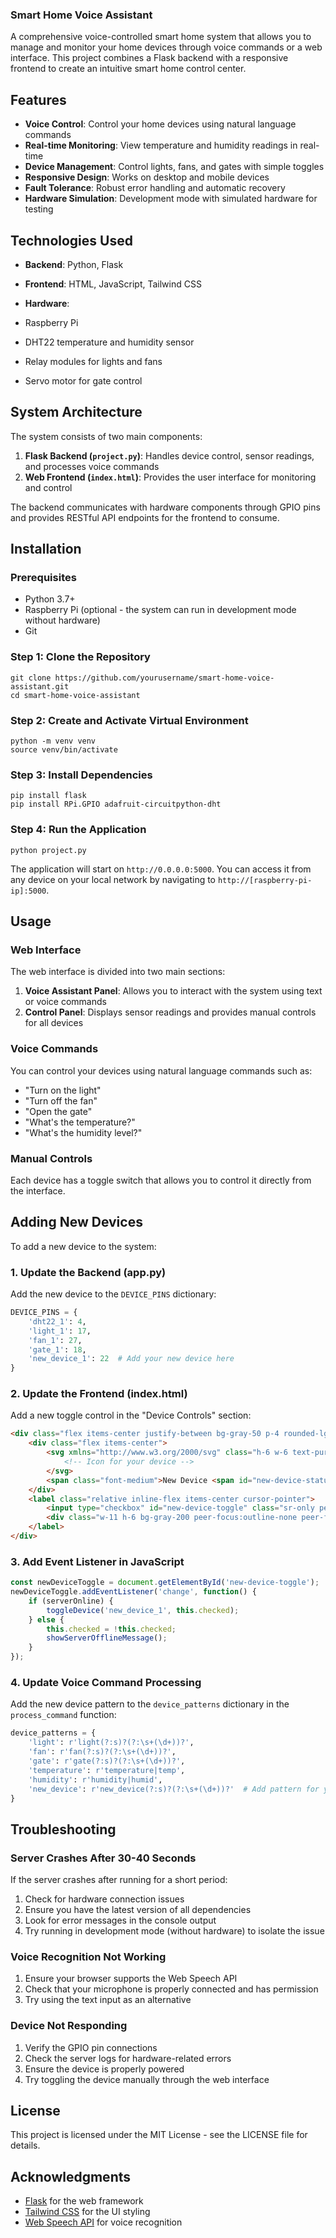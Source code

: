 ### Smart Home Voice Assistant

A comprehensive voice-controlled smart home system that allows you to manage and monitor your home devices through voice commands or a web interface. This project combines a Flask backend with a responsive frontend to create an intuitive smart home control center.





## Features

- **Voice Control**: Control your home devices using natural language commands
- **Real-time Monitoring**: View temperature and humidity readings in real-time
- **Device Management**: Control lights, fans, and gates with simple toggles
- **Responsive Design**: Works on desktop and mobile devices
- **Fault Tolerance**: Robust error handling and automatic recovery
- **Hardware Simulation**: Development mode with simulated hardware for testing


## Technologies Used

- **Backend**: Python, Flask
- **Frontend**: HTML, JavaScript, Tailwind CSS
- **Hardware**:

- Raspberry Pi
- DHT22 temperature and humidity sensor
- Relay modules for lights and fans
- Servo motor for gate control





## System Architecture

The system consists of two main components:

1. **Flask Backend (`project.py`)**: Handles device control, sensor readings, and processes voice commands
2. **Web Frontend (`index.html`)**: Provides the user interface for monitoring and control


The backend communicates with hardware components through GPIO pins and provides RESTful API endpoints for the frontend to consume.

## Installation

### Prerequisites

- Python 3.7+
- Raspberry Pi (optional - the system can run in development mode without hardware)
- Git


### Step 1: Clone the Repository

```shellscript
git clone https://github.com/yourusername/smart-home-voice-assistant.git
cd smart-home-voice-assistant
```

### Step 2: Create and Activate Virtual Environment

```shellscript
python -m venv venv
source venv/bin/activate
```

### Step 3: Install Dependencies

```shellscript
pip install flask
pip install RPi.GPIO adafruit-circuitpython-dht
```

### Step 4: Run the Application

```shellscript
python project.py
```

The application will start on `http://0.0.0.0:5000`. You can access it from any device on your local network by navigating to `http://[raspberry-pi-ip]:5000`.

## Usage

### Web Interface

The web interface is divided into two main sections:

1. **Voice Assistant Panel**: Allows you to interact with the system using text or voice commands
2. **Control Panel**: Displays sensor readings and provides manual controls for all devices


### Voice Commands

You can control your devices using natural language commands such as:

- "Turn on the light"
- "Turn off the fan"
- "Open the gate"
- "What's the temperature?"
- "What's the humidity level?"


### Manual Controls

Each device has a toggle switch that allows you to control it directly from the interface.

## Adding New Devices

To add a new device to the system:

### 1. Update the Backend (app.py)

Add the new device to the `DEVICE_PINS` dictionary:

```python
DEVICE_PINS = {
    'dht22_1': 4,
    'light_1': 17,
    'fan_1': 27,
    'gate_1': 18,
    'new_device_1': 22  # Add your new device here
}
```

### 2. Update the Frontend (index.html)

Add a new toggle control in the "Device Controls" section:

```html
<div class="flex items-center justify-between bg-gray-50 p-4 rounded-lg">
    <div class="flex items-center">
        <svg xmlns="http://www.w3.org/2000/svg" class="h-6 w-6 text-purple-500 mr-3" fill="none" viewBox="0 0 24 24" stroke="currentColor">
            <!-- Icon for your device -->
        </svg>
        <span class="font-medium">New Device <span id="new-device-status" class="status-dot red-dot"></span></span>
    </div>
    <label class="relative inline-flex items-center cursor-pointer">
        <input type="checkbox" id="new-device-toggle" class="sr-only peer" data-device="new_device_1">
        <div class="w-11 h-6 bg-gray-200 peer-focus:outline-none peer-focus:ring-4 peer-focus:ring-blue-300 rounded-full peer peer-checked:after:translate-x-full peer-checked:after:border-white after:content-[''] after:absolute after:top-[2px] after:left-[2px] after:bg-white after:border-gray-300 after:border after:rounded-full after:h-5 after:w-5 after:transition-all peer-checked:bg-blue-600"></div>
    </label>
</div>
```

### 3. Add Event Listener in JavaScript

```javascript
const newDeviceToggle = document.getElementById('new-device-toggle');
newDeviceToggle.addEventListener('change', function() {
    if (serverOnline) {
        toggleDevice('new_device_1', this.checked);
    } else {
        this.checked = !this.checked;
        showServerOfflineMessage();
    }
});
```

### 4. Update Voice Command Processing

Add the new device pattern to the `device_patterns` dictionary in the `process_command` function:

```python
device_patterns = {
    'light': r'light(?:s)?(?:\s+(\d+))?',
    'fan': r'fan(?:s)?(?:\s+(\d+))?',
    'gate': r'gate(?:s)?(?:\s+(\d+))?',
    'temperature': r'temperature|temp',
    'humidity': r'humidity|humid',
    'new_device': r'new_device(?:s)?(?:\s+(\d+))?'  # Add pattern for your new device
}
```

## Troubleshooting

### Server Crashes After 30-40 Seconds

If the server crashes after running for a short period:

1. Check for hardware connection issues
2. Ensure you have the latest version of all dependencies
3. Look for error messages in the console output
4. Try running in development mode (without hardware) to isolate the issue


### Voice Recognition Not Working

1. Ensure your browser supports the Web Speech API
2. Check that your microphone is properly connected and has permission
3. Try using the text input as an alternative


### Device Not Responding

1. Verify the GPIO pin connections
2. Check the server logs for hardware-related errors
3. Ensure the device is properly powered
4. Try toggling the device manually through the web interface


## License

This project is licensed under the MIT License - see the LICENSE file for details.

## Acknowledgments

- [Flask](https://flask.palletsprojects.com/) for the web framework
- [Tailwind CSS](https://tailwindcss.com/) for the UI styling
- [Web Speech API](https://developer.mozilla.org/en-US/docs/Web/API/Web_Speech_API) for voice recognition
